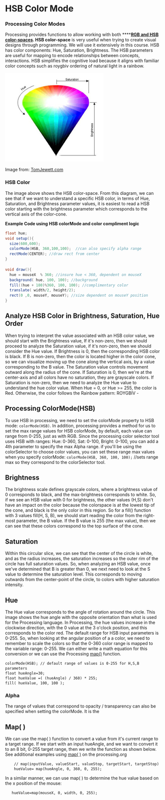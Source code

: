 # HSB Color Mode

### Processing Color Modes

Processing provides functions to allow working with both ****[**RGB and HSB color-spaces**](https://processing.org/reference/colorMode_.html)**. HSB color-space** is very useful when trying to create visual designs through programming. We will use it extensively in this course.  HSB has color components: Hue, Saturation, Brightness. The HSB parameters are useful for mapping to encode relationships between concepts, interactions.  HSB simplifies the cognitive load because it aligns with familiar color concepts such as roygbiv ordering of natural light in a rainbow.

![](../../.gitbook/assets/hsb_cone.png)

Image from: [TomJewett.com](http://www.tomjewett.com/colors/hsb.html)

### HSB Color

The image above shows the HSB color-space. From this diagram, we can see that if we want to understand a specific HSB color, in terms of Hue, Saturation, and Brightness parameter values, it is easiest to read a HSB color starting with the brightness parameter which corresponds to the vertical axis of the color-cone. 

**Example Code using HSB colorMode and color compliment logic** 

```java
float hue;
void setup(){
  size(600,600);
  colorMode(HSB, 360,100,100);  //can also specify alpha range
  rectMode(CENTER); //draw rect from center
}

void draw(){
  hue = mouseX  % 360; //insure hue < 360, dependent on mouseX
  background( hue, 100, 100); //background
  fill((hue + 180)%360, 100, 100); //complimentary color
  translate( width/2, height/2);
  rect(0 ,0, mouseY, mouseY); //size dependent on mouseY position
}
```

## Analyze HSB Color in Brightness, Saturation, Hue Order

When trying to interpret the value associated with an HSB color value, we should start with the Brightness value, If it's non-zero, then we should proceed to analyze the Saturation value, if it's non-zero, then we should consider the Hue value. If Brightness is 0, then the corresponding HSB color is black. If B is non-zero, then the color is located higher in the color cone, so we can visualize moving up the cone along the vertical axis, by a value corresponding to the B value. The Saturation value controls movement outward along the radius of the cone. If Saturation is 0, then we're at the center-axis and all colors have no saturation, they are grayscale colors. If Saturation is non-zero, then we need to analyze the Hue value to understand the hue color value. When Hue = 0, or Hue &gt;= 255, the color is Red. Otherwise, the color follows the Rainbow pattern: ROYGBIV -

## Processing ColorMode\(HSB\)

To use HSB in processing, we need to set the colorMode property to HSB mode: `colorMode(HSB)`. In addition, processing provides a method for us to set the max range values for HSB colorMode, by default, each value can range from 0-255, just as with RGB. Since the processing color selector tool uses HSB with ranges: Hue: 0-360, Sat: 0-100, Bright: 0-100,  you can add a 4th parameter to specify the max Alpha range. if you'll be using the colorSelector to choose color values, you can set these range max values when you specify colorMode: `colorMode(HSB, 360, 100, 100);` //sets range max so they correspond to the colorSelector tool.

## Brightness

The brightness scale defines grayscale colors, where a brightness value of 0 corresponds to black, and the max-brightness corresponds to white. So, if we see an HSB value with 0 for brightness, the other values \(H,S\) don't have an impact on the color because the colorspace is at the lowest tip of the cone, and black is the only color in this region. So for a fill\(\) function with 3 values fill\(H, S, B\), we should start reading the color from the right-most parameter, the B value. If the B value is 255 \(the max value\), then we can see that these colors correspond to the top surface of the cone.

## Saturation

Within this circular slice, we can see that the center of the circle is white, and as the radius increases, the saturation increases so the outer rim of the circle has full saturation values. So, when analyzing an HSB value, once we've determined that B is greater than 0, we next need to look at the S value to determine the saturation level. This corresponds to moving outwards from the center-point of the circle, to colors with higher saturation intensity.

## Hue

The Hue value corresponds to the angle of rotation around the circle. This image shows the hue angle with the opposite orientation than what is used for the Processing language. In Processing, the hue values increase in the clockwise direction, with the 0 value at the 3 o'clock position, and this corresponds to the color red. The default range for HSB input parameters is 0-255. So, when looking at the angular position of a a color, we need to remember to scale the colors so that the 0-360 color range is mapped to the variable range: 0-255. We can either write a math equation for this conversion or we can use the Processing [map\(\)](https://processing.org/reference/map_.html) function.

```text
colorMode(HSB); // default range of values is 0-255 for H,S,B parameters
float hueAngle=30; 
float hueValue =( (hueAngle) / 360) * 255;
fill( hueValue, 100, 100 );  
```

### Alpha 

The range of values that correspond to opacity / transparency can also be specified when setting the colorMode.  It is the 



## Map\( \)

We can use the map\( \) function to convert a value from it's current range to a target range. If we start with an input hueAngle, and we want to convert it to an 8 bit, 0-255 target range, then we write the function as shown below. See additional examples using [map\( \)](https://processing.org/examples/map.html) on the processing.org

```text
    // map(inputValue, valueStart, valueStop, targetStart, targetStop)
    hueValue= map(hueAngle, 0, 360, 0, 255);
```

In a similar manner, we can use map\( \) to determine the hue value based on the x position of the mouse:

```text
   hueValue=map(mouseX, 0, width, 0, 255);
```

